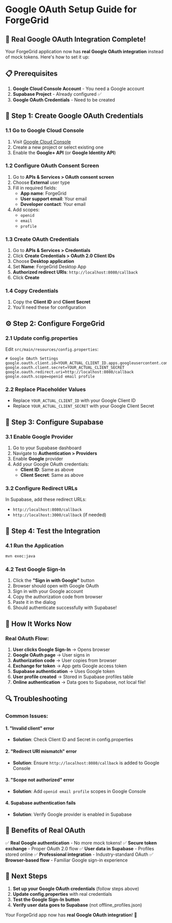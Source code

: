 # Google OAuth Setup Guide for ForgeGrid

## 🚀 Real Google OAuth Integration Complete!

Your ForgeGrid application now has **real Google OAuth integration** instead of mock tokens. Here's how to set it up:

## 📋 Prerequisites

1. **Google Cloud Console Account** - You need a Google account
2. **Supabase Project** - Already configured ✅
3. **Google OAuth Credentials** - Need to be created

## 🔧 Step 1: Create Google OAuth Credentials

### 1.1 Go to Google Cloud Console
1. Visit [Google Cloud Console](https://console.cloud.google.com/)
2. Create a new project or select existing one
3. Enable the **Google+ API** (or **Google Identity API**)

### 1.2 Configure OAuth Consent Screen
1. Go to **APIs & Services > OAuth consent screen**
2. Choose **External** user type
3. Fill in required fields:
   - **App name**: ForgeGrid
   - **User support email**: Your email
   - **Developer contact**: Your email
4. Add scopes:
   - `openid`
   - `email`
   - `profile`

### 1.3 Create OAuth Credentials
1. Go to **APIs & Services > Credentials**
2. Click **Create Credentials > OAuth 2.0 Client IDs**
3. Choose **Desktop application**
4. Set **Name**: ForgeGrid Desktop App
5. **Authorized redirect URIs**: `http://localhost:8080/callback`
6. Click **Create**

### 1.4 Copy Credentials
1. Copy the **Client ID** and **Client Secret**
2. You'll need these for configuration

## ⚙️ Step 2: Configure ForgeGrid

### 2.1 Update config.properties
Edit `src/main/resources/config.properties`:

```properties
# Google OAuth Settings
google.oauth.client.id=YOUR_ACTUAL_CLIENT_ID.apps.googleusercontent.com
google.oauth.client.secret=YOUR_ACTUAL_CLIENT_SECRET
google.oauth.redirect.uri=http://localhost:8080/callback
google.oauth.scope=openid email profile
```

### 2.2 Replace Placeholder Values
- Replace `YOUR_ACTUAL_CLIENT_ID` with your Google Client ID
- Replace `YOUR_ACTUAL_CLIENT_SECRET` with your Google Client Secret

## 🔗 Step 3: Configure Supabase

### 3.1 Enable Google Provider
1. Go to your Supabase dashboard
2. Navigate to **Authentication > Providers**
3. Enable **Google** provider
4. Add your Google OAuth credentials:
   - **Client ID**: Same as above
   - **Client Secret**: Same as above

### 3.2 Configure Redirect URLs
In Supabase, add these redirect URLs:
- `http://localhost:8080/callback`
- `http://localhost:3000/callback` (if needed)

## 🧪 Step 4: Test the Integration

### 4.1 Run the Application
```bash
mvn exec:java
```

### 4.2 Test Google Sign-In
1. Click the **"Sign in with Google"** button
2. Browser should open with Google OAuth
3. Sign in with your Google account
4. Copy the authorization code from browser
5. Paste it in the dialog
6. Should authenticate successfully with Supabase!

## 🎯 How It Works Now

### Real OAuth Flow:
1. **User clicks Google Sign-In** → Opens browser
2. **Google OAuth page** → User signs in
3. **Authorization code** → User copies from browser
4. **Exchange for token** → App gets Google access token
5. **Supabase authentication** → Uses Google token
6. **User profile created** → Stored in Supabase profiles table
7. **Online authentication** → Data goes to Supabase, not local file!

## 🔍 Troubleshooting

### Common Issues:

#### 1. "Invalid client" error
- **Solution**: Check Client ID and Secret in config.properties

#### 2. "Redirect URI mismatch" error
- **Solution**: Ensure `http://localhost:8080/callback` is added to Google Console

#### 3. "Scope not authorized" error
- **Solution**: Add `openid email profile` scopes in Google Console

#### 4. Supabase authentication fails
- **Solution**: Verify Google provider is enabled in Supabase

## 🎉 Benefits of Real OAuth

✅ **Real Google authentication** - No more mock tokens!
✅ **Secure token exchange** - Proper OAuth 2.0 flow
✅ **User data in Supabase** - Profiles stored online
✅ **Professional integration** - Industry-standard OAuth
✅ **Browser-based flow** - Familiar Google sign-in experience

## 📝 Next Steps

1. **Set up your Google OAuth credentials** (follow steps above)
2. **Update config.properties** with real credentials
3. **Test the Google Sign-In button**
4. **Verify user data goes to Supabase** (not offline_profiles.json)

Your ForgeGrid app now has **real Google OAuth integration**! 🚀
